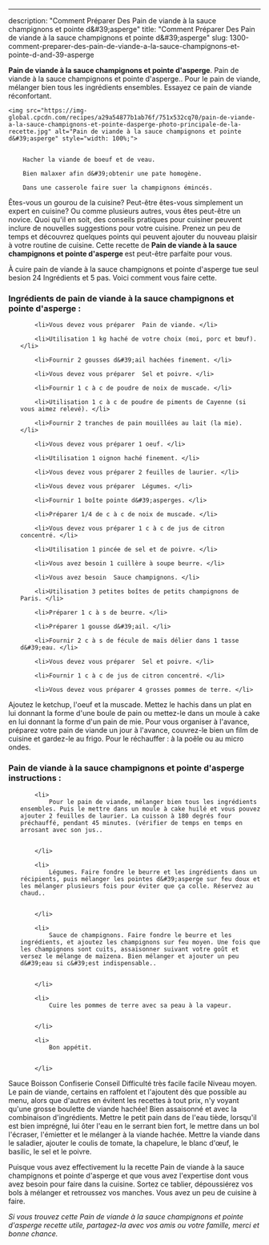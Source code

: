 ---
description: "Comment Préparer Des Pain de viande à la sauce champignons et pointe d&amp;#39;asperge"
title: "Comment Préparer Des Pain de viande à la sauce champignons et pointe d&amp;#39;asperge"
slug: 1300-comment-preparer-des-pain-de-viande-a-la-sauce-champignons-et-pointe-d-and-39-asperge

<p>
	<strong>Pain de viande à la sauce champignons et pointe d&#39;asperge</strong>. 
	Pain de viande à la sauce champignons et pointe d&#39;asperge.. Pour le pain de viande, mélanger bien tous les ingrédients ensembles. Essayez ce pain de viande réconfortant.
</p>
<p>
	
	<img src="https://img-global.cpcdn.com/recipes/a29a54877b1ab76f/751x532cq70/pain-de-viande-a-la-sauce-champignons-et-pointe-dasperge-photo-principale-de-la-recette.jpg" alt="Pain de viande à la sauce champignons et pointe d&#39;asperge" style="width: 100%;">
	
	
		Hacher la viande de boeuf et de veau.
	
		Bien malaxer afin d&#39;obtenir une pate homogène.
	
		Dans une casserole faire suer la champignons émincés.
	
</p>

Êtes-vous un gourou de la cuisine? Peut-être êtes-vous simplement un expert en cuisine? Ou comme plusieurs autres, vous êtes peut-être un novice. Quoi qu'il en soit, des conseils pratiques pour cuisiner peuvent inclure de nouvelles suggestions pour votre cuisine. Prenez un peu de temps et découvrez quelques points qui peuvent ajouter du nouveau plaisir à votre routine de cuisine. Cette recette de <strong> Pain de viande à la sauce champignons et pointe d&#39;asperge </strong> est peut-être parfaite pour vous.

<!--inarticleads1-->

À cuire pain de viande à la sauce champignons et pointe d&#39;asperge tue seul besion 24 Ingrédients et 5 pas. Voici comment vous faire cette.

<h3>Ingrédients de pain de viande à la sauce champignons et pointe d&#39;asperge :</h3>

<ol>
	
		<li>Vous devez vous préparer  Pain de viande. </li>
	
		<li>Utilisation 1 kg haché de votre choix (moi, porc et bœuf). </li>
	
		<li>Fournir 2 gousses d&#39;ail hachées finement. </li>
	
		<li>Vous devez vous préparer  Sel et poivre. </li>
	
		<li>Fournir 1 c à c de poudre de noix de muscade. </li>
	
		<li>Utilisation 1 c à c de poudre de piments de Cayenne (si vous aimez relevé). </li>
	
		<li>Fournir 2 tranches de pain mouillées au lait (la mie). </li>
	
		<li>Vous devez vous préparer 1 oeuf. </li>
	
		<li>Utilisation 1 oignon haché finement. </li>
	
		<li>Vous devez vous préparer 2 feuilles de laurier. </li>
	
		<li>Vous devez vous préparer  Légumes. </li>
	
		<li>Fournir 1 boîte pointe d&#39;asperges. </li>
	
		<li>Préparer 1/4 de c à c de noix de muscade. </li>
	
		<li>Vous devez vous préparer 1 c à c de jus de citron concentré. </li>
	
		<li>Utilisation 1 pincée de sel et de poivre. </li>
	
		<li>Vous avez besoin 1 cuillère à soupe beurre. </li>
	
		<li>Vous avez besoin  Sauce champignons. </li>
	
		<li>Utilisation 3 petites boîtes de petits champignons de Paris. </li>
	
		<li>Préparer 1 c à s de beurre. </li>
	
		<li>Préparer 1 gousse d&#39;ail. </li>
	
		<li>Fournir 2 c à s de fécule de maïs délier dans 1 tasse d&#39;eau. </li>
	
		<li>Vous devez vous préparer  Sel et poivre. </li>
	
		<li>Fournir 1 c à c de jus de citron concentré. </li>
	
		<li>Vous devez vous préparer 4 grosses pommes de terre. </li>
	
</ol>

Ajoutez le ketchup, l&#39;oeuf et la muscade. Mettez le hachis dans un plat en lui donnant la forme d&#39;une boule de pain ou mettez-le dans un moule à cake en lui donnant la forme d&#39;un pain de mie. Pour vous organiser à l&#39;avance, préparez votre pain de viande un jour à l&#39;avance, couvrez-le bien un film de cuisine et gardez-le au frigo. Pour le réchauffer : à la poêle ou au micro ondes. 

<!--inarticleads2-->

<h3>Pain de viande à la sauce champignons et pointe d&#39;asperge instructions :</h3>

<ol>
	
		<li>
			Pour le pain de viande, mélanger bien tous les ingrédients ensembles. Puis le mettre dans un moule à cake huilé et vous pouvez ajouter 2 feuilles de laurier. La cuisson à 180 degrés four préchauffé, pendant 45 minutes. (vérifier de temps en temps en arrosant avec son jus..
			
			
		</li>
	
		<li>
			Légumes. Faire fondre le beurre et les ingrédients dans un récipients, puis mélanger les pointes d&#39;asperge sur feu doux et les mélanger plusieurs fois pour éviter que ça colle. Réservez au chaud..
			
			
		</li>
	
		<li>
			Sauce de champignons. Faire fondre le beurre et les ingrédients, et ajoutez les champignons sur feu moyen. Une fois que les champignons sont cuits, assaisonner suivant votre goût et versez le mélange de maïzena. Bien mélanger et ajouter un peu d&#39;eau si c&#39;est indispensable..
			
			
		</li>
	
		<li>
			Cuire les pommes de terre avec sa peau à la vapeur.
			
			
		</li>
	
		<li>
			Bon appétit.
			
			
		</li>
	
</ol>

Sauce Boisson Confiserie Conseil Difficulté très facile facile Niveau moyen. Le pain de viande, certains en raffolent et l&#39;ajoutent dès que possible au menu, alors que d&#39;autres en évitent les recettes à tout prix, n&#39;y voyant qu&#39;une grosse boulette de viande hachée! Bien assaisonné et avec la combinaison d&#39;ingrédients. Mettre le petit pain dans de l&#39;eau tiède, lorsqu&#39;il est bien imprégné, lui ôter l&#39;eau en le serrant bien fort, le mettre dans un bol l&#39;écraser, l&#39;émietter et le mélanger à la viande hachée. Mettre la viande dans le saladier, ajouter le coulis de tomate, la chapelure, le blanc d&#39;œuf, le basilic, le sel et le poivre. 

<!--inarticleads1-->

<p>
Puisque vous avez effectivement lu la recette Pain de viande à la sauce champignons et pointe d&#39;asperge et que vous avez l'expertise dont vous avez besoin pour faire dans la cuisine. Sortez ce tablier, dépoussiérez vos bols à mélanger et retroussez vos manches. Vous avez un peu de cuisine à faire.
</p>

<p>
<i>Si vous trouvez cette Pain de viande à la sauce champignons et pointe d&#39;asperge recette utile, partagez-la avec vos amis ou votre famille, merci et bonne chance.</i>
</p>
